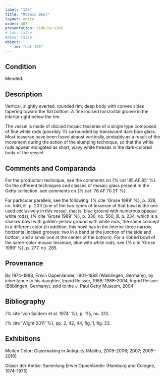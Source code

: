 ```yaml
---
label: "123"
title: "Mosaic Bowl"
layout: entry
order: 407
presentation: side-by-side
# toc: false
#menu: false 
object:
  - id: "cat-123"
---
```


## Condition

Mended.

## Description

Vertical, slightly everted, rounded rim; deep body with convex sides tapering toward the flat bottom. A fine incised horizontal groove in the interior right below the rim.

The vessel is made of discoid mosaic tesserae of a single type composed of fine white rods (possibly 11) surrounded by translucent dark blue glass. Most tesserae have been fused almost vertically, probably as a result of the movement during the action of the slumping technique, so that the white rods appear elongated as short, wavy white threads in the dark-colored body of the vessel.

## Comments and Comparanda

For the production technique, see the comments on {% cat '85.AF.85' %}. On the different techniques and classes of mosaic glass present in the Getty collection, see comments on {% cat '76.AF.70.21' %}.

For particular parallels, see the following: {% cite 'Grose 1989' %}, p. 328, no. 546, ill. p. 233 (one of the two types of tesserae of that bowl is the one used exclusively in this vessel, that is, blue ground with numerous opaque white rods); {% cite 'Grose 1989' %}, p. 330, no. 560, ill. p. 234, which is a shallow bowl with golden-yellow ground with white rods, the same concept in a different color (in addition, this bowl has in the interior three narrow, horizontal incised grooves: two in a band at the junction of the side and bottom, and a small one at the center of the bottom). For a ribbed bowl of the same-color mosaic tesserae, blue with white rods, see {% cite 'Grose 1989' %}, p. 277, no. 285.

## Provenance

By 1974–1988, Erwin Oppenländer, 1901–1988 (Waiblingen, Germany), by inheritance to his daughter, Ingrid Reisser, 1988; 1988–2004, Ingrid Reisser (Böblingen, Germany), sold to the J. Paul Getty Museum, 2004

## Bibliography

{% cite 'von Saldern et al. 1974' %}, p. 115, no. 310.

{% cite 'Wight 2011' %}, pp. 2, 42, 44, fig. 1, fig. 23.

## Exhibitions

Molten Color: Glassmaking in Antiquity (Malibu, 2005–2006; 2007; 2009–2010)

Gläser der Antike: Sammlung Erwin Oppenländer (Hamburg and Cologne, 1974–1975)